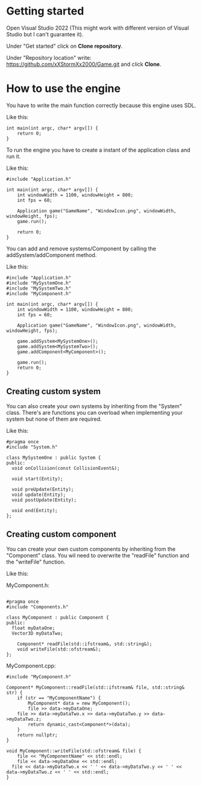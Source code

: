# Getting started
Open Visual Studio 2022 (This might work with different version of Visual Studio but I can't guarantee it).

Under "Get started" click on **Clone repository**.

Under "Repository location" write: https://github.com/xXStormXx2000/Game.git and click **Clone**.

# How to use the engine
You have to write the main function correctly because this engine uses SDL.

Like this:
```
int main(int argc, char* argv[]) {
	return 0;
}
```

To run the engine you have to create a instant of the application class and run it.

Like this:
```
#include "Application.h"

int main(int argc, char* argv[]) {
	int windowWidth = 1100, windowHeight = 800;
	int fps = 60;

	Application game("GameName", "WindowIcon.png", windowWidth, windowHeight, fps);
	game.run();

	return 0;
}
```

You can add and remove systems/Component by calling the addSystem/addComponent method.

Like this:
```
#include "Application.h"
#include "MySystemOne.h"
#include "MySystemTwo.h"
#include "MyComponent.h"

int main(int argc, char* argv[]) {
	int windowWidth = 1100, windowHeight = 800;
	int fps = 60;

	Application game("GameName", "WindowIcon.png", windowWidth, windowHeight, fps);

	game.addSystem<MySystemOne>();
	game.addSystem<MySystemTwo>();
	game.addComponent<MyComponent>();

	game.run();
	return 0;
}
```
## Creating custom system
You can also create your own systems by inheriting from the "System" class. 
There's are functions you can overload when implementing your system but none of them are required.

Like this:
```
#pragma once
#include "System.h"

class MySystemOne : public System {
public:
  void onCollision(const CollisionEvent&);

  void start(Entity);
  
  void preUpdate(Entity);
  void update(Entity);
  void postUpdate(Entity);
  
  void end(Entity);
};
```
## Creating custom component
You can create your own custom components by inheriting from the "Component" class.
You wil need to overwrite the "readFile" function and the "writeFile" function.

Like this:

MyComponent.h:
```

#pragma once
#include "Components.h"

class MyComponent : public Component {
public:
  float myDataOne;
  Vector3D myDataTwo;

	Component* readFile(std::ifstream&, std::string&);
	void writeFile(std::ofstream&);
};
```
MyComponent.cpp:
```
#include "MyComponent.h"

Component* MyComponent::readFile(std::ifstream& file, std::string& str) {
	if (str == "MyComponentName") {
		MyComponent* data = new MyComponent();
		file >> data->myDataOne;
    file >> data->myDataTwo.x >> data->myDataTwo.y >> data->myDataTwo.z;
		return dynamic_cast<Component*>(data);
	}
    return nullptr;
}

void MyComponent::writeFile(std::ofstream& file) {
	file << "MyComponentName" << std::endl;
	file << data->myDataOne << std::endl;
  file << data->myDataTwo.x << ' ' << data->myDataTwo.y << ' ' << data->myDataTwo.z << ' ' << std::endl;
}
```

